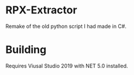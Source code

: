 # RPX-Extractor
Remake of the old python script I had made in C#.

# Building
Requires Viusal Studio 2019 with NET 5.0 installed.
